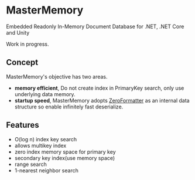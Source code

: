 MasterMemory
===
Embedded Readonly In-Memory Document Database for .NET, .NET Core and Unity

Work in progress.

Concept
---
MasterMemory's objective has two areas.

* **memory efficient**, Do not create index in PrimaryKey search, only use underlying data memory.
* **startup speed**, MasterMemory adopts [ZeroFormatter](https://github.com/neuecc/ZeroFormatter/) as an internal data structure so enable infinitely fast deserialize.

Features
---

* O(log n) index key search
* allows multikey index
* zero index memory space for primary key
* secondary key index(use memory space)
* range search
* 1-nearest neighbor search
